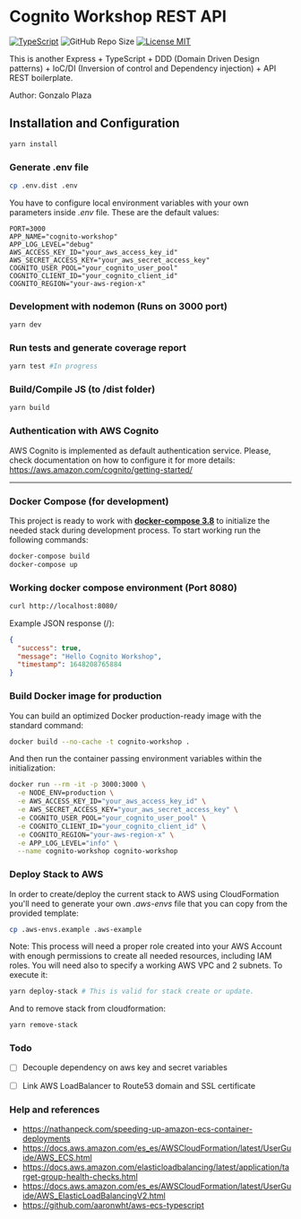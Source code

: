 # Cognito Workshop REST API

[![TypeScript](https://badges.frapsoft.com/typescript/code/typescript.svg?v=101)](https://www.typescriptlang.org/)
![GitHub Repo Size](https://img.shields.io/github/repo-size/gonzaloplaza/cognito-workshop)
[![License MIT](https://img.shields.io/badge/license-MIT-blue.svg)](LICENSE)

This is another Express + TypeScript + DDD (Domain Driven Design patterns) + IoC/DI (Inversion of
control and Dependency injection) + API REST boilerplate.

Author: Gonzalo Plaza

## Installation and Configuration

```bash
yarn install
```

### Generate .env file

```bash
cp .env.dist .env
```

You have to configure local environment variables with your own  parameters inside _.env_ file. 
These are the default values:

```env
PORT=3000
APP_NAME="cognito-workshop"
APP_LOG_LEVEL="debug"
AWS_ACCESS_KEY_ID="your_aws_access_key_id"
AWS_SECRET_ACCESS_KEY="your_aws_secret_access_key"
COGNITO_USER_POOL="your_cognito_user_pool"
COGNITO_CLIENT_ID="your_cognito_client_id"
COGNITO_REGION="your-aws-region-x"
```

### Development with nodemon (Runs on 3000 port)

```bash
yarn dev
```

### Run tests and generate coverage report

```bash
yarn test #In progress
```

### Build/Compile JS (to /dist folder)

```bash
yarn build
```

### Authentication with AWS Cognito

AWS Cognito is implemented as default authentication service. Please, check documentation on how to
configure it for more details: https://aws.amazon.com/cognito/getting-started/

---

### Docker Compose (for development)

This project is ready to work with **[docker-compose 3.8](https://docs.docker.com/compose/)** to
initialize the needed stack during development process. To start working run the following commands:

```bash
docker-compose build
docker-compose up
```

### Working docker compose environment (Port 8080)

```bash
curl http://localhost:8080/
```

Example JSON response (/):

```json
{
  "success": true,
  "message": "Hello Cognito Workshop",
  "timestamp": 1648208765884
}
```

### Build Docker image for production

You can build an optimized Docker production-ready image with the standard command:

```sh
docker build --no-cache -t cognito-workshop .
```

And then run the container passing environment variables within the initialization:

```sh
docker run --rm -it -p 3000:3000 \
  -e NODE_ENV=production \
  -e AWS_ACCESS_KEY_ID="your_aws_access_key_id" \
  -e AWS_SECRET_ACCESS_KEY="your_aws_secret_access_key" \
  -e COGNITO_USER_POOL="your_cognito_user_pool" \
  -e COGNITO_CLIENT_ID="your_cognito_client_id" \
  -e COGNITO_REGION="your-aws-region-x" \
  -e APP_LOG_LEVEL="info" \
  --name cognito-workshop cognito-workshop
```

### Deploy Stack to AWS

In order to create/deploy the current stack to AWS using CloudFormation you'll need to generate your own _.aws-envs_ 
file that you can copy from the provided template:

```bash
cp .aws-envs.example .aws-example
```

Note: This process will need a proper role created into your AWS Account with enough permissions to create all needed
resources, including IAM roles. You will need also to specify a working AWS VPC and 2 subnets. To execute it:

```bash
yarn deploy-stack # This is valid for stack create or update.
```

And to remove stack from cloudformation:

```bash
yarn remove-stack
```

### Todo

- [ ] Decouple dependency on aws key and secret variables
- [ ] Link AWS LoadBalancer to Route53 domain and SSL certificate


### Help and references

- https://nathanpeck.com/speeding-up-amazon-ecs-container-deployments
- https://docs.aws.amazon.com/es_es/AWSCloudFormation/latest/UserGuide/AWS_ECS.html
- https://docs.aws.amazon.com/elasticloadbalancing/latest/application/target-group-health-checks.html
- https://docs.aws.amazon.com/es_es/AWSCloudFormation/latest/UserGuide/AWS_ElasticLoadBalancingV2.html
- https://github.com/aaronwht/aws-ecs-typescript
